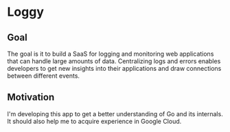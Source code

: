 # Loggy

## Goal

The goal is it to build a SaaS for logging and monitoring web applications that can handle large amounts of data. Centralizing logs and errors enables developers to get new insights into their applications and draw connections between different events.

## Motivation

I'm developing this app to get a better understanding of Go and its internals. It should also help me to acquire experience in Google Cloud.
